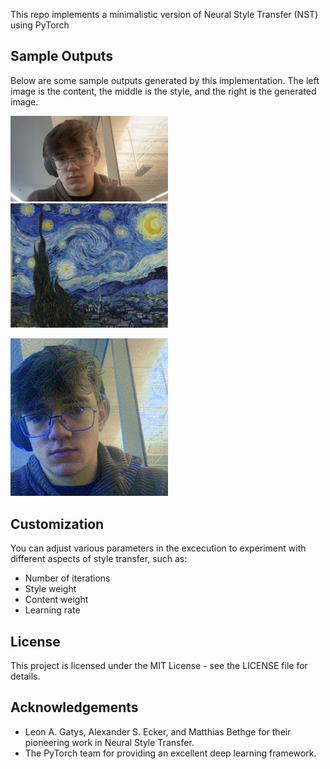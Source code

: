 

This repo implements a minimalistic version of Neural Style Transfer (NST) using PyTorch


## Sample Outputs
Below are some sample outputs generated by this implementation. The left image is the content, the middle is the style, and the right is the generated image.

<p float="left">
  <img src="images/content.png" width="50%" />
  <img src="images/style.png" width="50%" /> 
</p>

<p float="left">
  <img src="images/output.png" width="50%" /> 
</p>


## Customization
You can adjust various parameters in the excecution to experiment with different aspects of style transfer, such as:
- Number of iterations
- Style weight
- Content weight
- Learning rate


## License
This project is licensed under the MIT License - see the LICENSE file for details.

## Acknowledgements
- Leon A. Gatys, Alexander S. Ecker, and Matthias Bethge for their pioneering work in Neural Style Transfer.
- The PyTorch team for providing an excellent deep learning framework.
